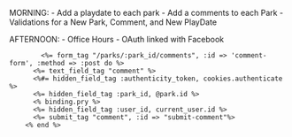 MORNING:
    - Add a playdate to each park 
    - Add a comments to each Park
    - Validations for a New Park, Comment, and New PlayDate 

AFTERNOON:
    - Office Hours
    - OAuth linked with Facebook



            <%= form_tag "/parks/:park_id/comments", :id => 'comment-form', :method => :post do %>
          <%= text_field_tag "comment" %>
          <%#= hidden_field_tag :authenticity_token, cookies.authenticate %>
          <%= hidden_field_tag :park_id, @park.id %>
          <% binding.pry %>
          <%= hidden_field_tag :user_id, current_user.id %>
          <%= submit_tag "comment", :id => "submit-comment"%>
        <% end %>